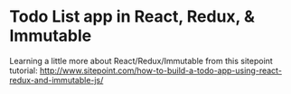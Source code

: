 # Todo List app in React, Redux, & Immutable

Learning a little more about React/Redux/Immutable from this sitepoint tutorial: http://www.sitepoint.com/how-to-build-a-todo-app-using-react-redux-and-immutable-js/
